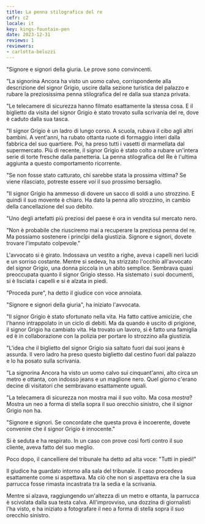 ```yaml
---
title: La penna stilografica del re
cefr: c2
locale: it
key: kings-fountain-pen
date: 2023-12-31
reviews: 1
reviewers:
- carlotta-beluzzi
---
```


"Signore e signori della giuria. Le prove sono convincenti.

"La signorina Ancora ha visto un uomo calvo, corrispondente alla descrizione del signor Grigio, uscire dalla sezione turistica del palazzo e rubare la preziosissima penna stilografica del re dalla sua stanza privata.

"Le telecamere di sicurezza hanno filmato esattamente la stessa cosa. E il biglietto da visita del signor Grigio è stato trovato sulla scrivania del re, dove è caduto dalla sua tasca.

"Il signor Grigio è un ladro di lungo corso. A scuola, rubava il cibo agli altri bambini. A vent'anni, ha rubato ottanta ruote di formaggio interi dalla fabbrica del suo quartiere. Poi, ha preso tutti i vasetti di marmellata dal supermercato. Più di recente, il signor Grigio è stato colto a rubare un'intera serie di torte fresche dalla panetteria. La penna stilografica del Re è l'ultima aggiunta a questo comportamento ricorrente.

"Se non fosse stato catturato, chi sarebbe stata la prossima vittima? Se viene rilasciato, potreste essere *voi* il suo prossimo bersaglio.

"Il signor Grigio ha ammesso di dovere un sacco di soldi a uno strozzino. E quindi il suo movente è chiaro. Ha dato la penna allo strozzino, in cambio della cancellazione del suo debito.

"Uno degli artefatti più preziosi del paese è ora in vendita sul mercato nero.

"Non è probabile che riusciremo mai a recuperare la preziosa penna del re. Ma possiamo sostenere i princîpi della giustizia. Signore e signori, dovete trovare l'imputato colpevole."

L'avvocato si è girato. Indossava un vestito a righe, aveva i capelli neri lucidi e un sorriso costante. Mentre si sedeva, ha strizzato l'occhio all'avvocato del signor Grigio, una donna piccola in un abito semplice. Sembrava quasi preoccupata quanto il signor Grigio stesso. Ha sistemato i suoi documenti, si è lisciata i capelli e si è alzata in piedi.

"Proceda pure", ha detto il giudice con voce annoiata.

"Signore e signori della giuria", ha iniziato l'avvocata.

"Il signor Grigio è stato sfortunato nella vita. Ha fatto cattive amicizie, che l'hanno intrappolato in un ciclo di debiti. Ma da quando è uscito di prigione, il signor Grigio ha cambiato vita. Ha trovato un lavoro, si è fatto una famiglia ed è in collaborazione con la polizia per portare lo strozzino alla giustizia.

"L'idea che il biglietto del signor Grigio sia saltato fuori dai suoi jeans è assurda. Il vero ladro ha preso questo biglietto dal cestino fuori dal palazzo e lo ha posato sulla scrivania.

"La signorina Ancora ha visto un uomo calvo sui cinquant'anni, alto circa un metro e ottanta, con indosso jeans e un maglione nero. Quel giorno c'erano decine di visitatori che sembravano esattamente uguali.

"La telecamera di sicurezza non mostra mai il suo volto. Ma cosa *mostra*? Mostra un neo a forma di stella sopra il suo orecchio sinistro, che il signor Grigio non ha.

"Signore e signori. Se concordate che questa prova è incoerente, dovete convenire che il signor Grigio è innocente."

Si è seduta e ha respirato. In un caso con prove così forti contro il suo cliente, aveva fatto del suo meglio.

Poco dopo, il cancelliere del tribunale ha detto ad alta voce: "Tutti in piedi!"

Il giudice ha guardato intorno alla sala del tribunale. Il caso procedeva esattamente come si aspettava. Ma ciò che non si aspettava era che la sua parrucca fosse rimasta incastrata tra la sedia e la scrivania.

Mentre si alzava, raggiungendo un'altezza di un metro e ottanta, la parrucca è scivolata dalla sua testa calva. All'improvviso, una dozzina di giornalisti l'ha visto, e ha iniziato a fotografare il neo a forma di stella sopra il suo orecchio sinistro.